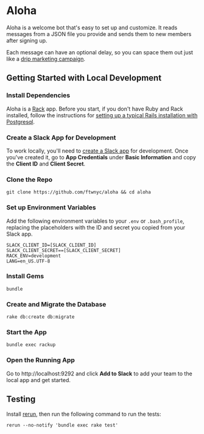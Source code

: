 # Aloha

Aloha is a welcome bot that's easy to set up and customize. It reads messages from a JSON file you provide and sends them to new members after signing up.

Each message can have an optional delay, so you can space them out just like a [drip marketing campaign](https://en.wikipedia.org/wiki/Drip_marketing).

## Getting Started with Local Development

### Install Dependencies

Aloha is a [Rack](https://github.com/rack/rack) app. Before you start, if you don't have Ruby and Rack installed, follow the instructions for [setting up a typical Rails installation with Postgresql](https://gorails.com/setup/osx/10.12-sierra).

### Create a Slack App for Development

To work locally, you'll need to [create a Slack app](https://api.slack.com/slack-apps#creating_apps) for development. Once you've created it, go to **App Credentials** under **Basic Information** and copy the **Client ID** and **Client Secret**.

### Clone the Repo

    git clone https://github.com/ftwnyc/aloha && cd aloha

### Set up Environment Variables

Add the following environment variables to your `.env` or `.bash_profile`, replacing the placeholders with the ID and secret you copied from your Slack app.

    SLACK_CLIENT_ID=[SLACK_CLIENT_ID]
    SLACK_CLIENT_SECRET==[SLACK_CLIENT_SECRET]
    RACK_ENV=development
    LANG=en_US.UTF-8

### Install Gems

    bundle

### Create and Migrate the Database

    rake db:create db:migrate

### Start the App

    bundle exec rackup

### Open the Running App

Go to http://localhost:9292 and click **Add to Slack** to add your team to the local app and get started.

## Testing

Install [rerun](https://github.com/alexch/rerun), then run the following command to run the tests:

    rerun --no-notify 'bundle exec rake test'